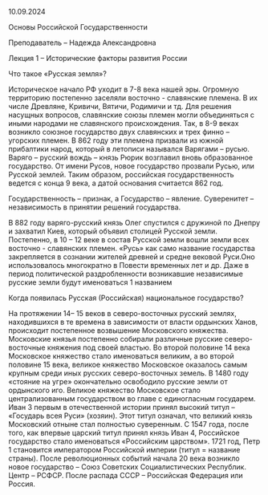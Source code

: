 ﻿10.09.2024

Основы Российской Государственности 

Преподаватель – Надежда Александровна 

Лекция 1 – Исторические факторы развития России

Что такое «Русская земля»?

Историческое начало РФ уходит в 7-8 века нашей эры. Огромную территорию постепенно заселяли восточно - славянские племена. В их числе Древляне, Кривичи, Вятичи, Родимичи и тд. Для решения насущных вопросов, славянские союзы племен могли объединяться с иными народами не славянского происхождения. Так, в 8-9 веках возникло союзное государство двух славянских и трех финно – угорских племен. В 862 году эти племена призвали из южной прибалтики народ, который в летописи назывался Варягами – русью. Варяго – русский вождь – князь Рюрик возглавил вновь образованное государство. От имени Русов, новое государство прозвали Русью, или Русской землей. Таким образом, российская государственность ведется с конца 9 века, а датой основания считается 862 год.

Государственность – признак, а Государство – явление. Суверенитет – независимость в принятии решений государства. 

В 882 году варяго-русский князь Олег спустился с дружиной по Днепру и захватил Киев, который объявил столицей Русской земли. Постепенно, в 10 – 12 веке в состав Русской земли вошли земли всех восточно - славянских племен. «Русь» как само название государства закрепляется в сознании жителей древней и средне вековой Руси.Оно использовалось многократно в Повести временных лет и др. Даже в период политической раздробленности возникавшие независимые русские земли будут именоваться 1 названием

Когда появилась Русская (Российская) национальное государство?

На протяжении 14– 15 веков в северо-восточных русский землях, находившихся в те времена в зависимости от власти ордынских Ханов, происходит постепенное возвышение Московского княжества. Московские князья постепенно собирали различные русские северо-восточные княжения под своей властью. Во второй половине 14 века Московское княжество стало именоваться великим, а во второй половине 15 века, великое княжество Московское оказалось самым крупным среди иных русских северо-восточных земель. В 1480 году «стояние на угре» окончательно освободило русские земли от ордынского иго. Великое княжество Московское стало централизованным государством во главе с единогласным государем. Иван 3 первым в отечественной истории принял высокий титул – «Государь всея Руси» (хозяин). Этот титул означал, что великий князь Московский отныне стал полностью суверенным. С 1547 года, после того, как впервые царский титул принял князь Иван 4, Российское государство стало именоваться «Российским царством». 1721 год, Петр 1 становится императором Российской империи (титул = название страны). После революционных событий начала 20 века возникло новое государство – Союз Советских Социалистических Республик. Центр – РСФСР. После распада СССР – Российская Федерация или Россия. 


